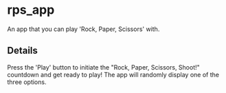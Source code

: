 # rps_app

An app that you can play 'Rock, Paper, Scissors' with.

## Details

Press the 'Play' button to initiate the "Rock, Paper, Scissors, Shoot!" countdown and get ready to play! The app will randomly display one of the three options. 

